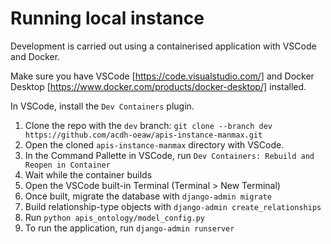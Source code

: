 Running local instance
======================

Development is carried out using a containerised application with VSCode and Docker.

Make sure you have VSCode [https://code.visualstudio.com/] and Docker Desktop [https://www.docker.com/products/docker-desktop/] installed.

In VSCode, install the `Dev Containers` plugin.


1. Clone the repo with the `dev` branch: `git clone --branch dev https://github.com/acdh-oeaw/apis-instance-manmax.git`
2. Open the cloned `apis-instance-manmax` directory with VSCode.
3. In the Command Pallette in VSCode, run `Dev Containers: Rebuild and Reopen in Container`
4. Wait while the container builds
5. Open the VSCode built-in Terminal (Terminal > New Terminal)
6. Once built, migrate the database with `django-admin migrate`
7. Build relationship-type objects with `django-admin create_relationships`
8. Run `python apis_ontology/model_config.py`
9. To run the application, run `django-admin runserver`


